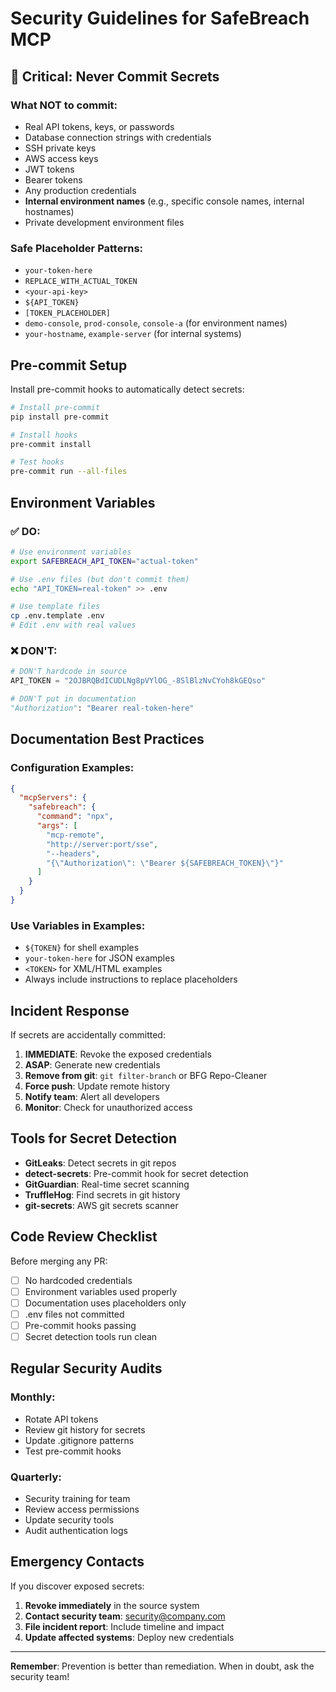# Security Guidelines for SafeBreach MCP

## 🚨 Critical: Never Commit Secrets

### What NOT to commit:
- Real API tokens, keys, or passwords
- Database connection strings with credentials  
- SSH private keys
- AWS access keys
- JWT tokens
- Bearer tokens
- Any production credentials
- **Internal environment names** (e.g., specific console names, internal hostnames)
- Private development environment files

### Safe Placeholder Patterns:
- `your-token-here`
- `REPLACE_WITH_ACTUAL_TOKEN`
- `<your-api-key>`
- `${API_TOKEN}`
- `[TOKEN_PLACEHOLDER]`
- `demo-console`, `prod-console`, `console-a` (for environment names)
- `your-hostname`, `example-server` (for internal systems)

## Pre-commit Setup

Install pre-commit hooks to automatically detect secrets:

```bash
# Install pre-commit
pip install pre-commit

# Install hooks
pre-commit install

# Test hooks
pre-commit run --all-files
```

## Environment Variables

### ✅ DO:
```bash
# Use environment variables
export SAFEBREACH_API_TOKEN="actual-token"

# Use .env files (but don't commit them)
echo "API_TOKEN=real-token" >> .env

# Use template files
cp .env.template .env
# Edit .env with real values
```

### ❌ DON'T:
```python
# DON'T hardcode in source
API_TOKEN = "2OJBRQBdICUDLNg8pVYlOG_-8SlBlzNvCYoh8kGEQso"

# DON'T put in documentation
"Authorization": "Bearer real-token-here"
```

## Documentation Best Practices

### Configuration Examples:
```json
{
  "mcpServers": {
    "safebreach": {
      "command": "npx",
      "args": [
        "mcp-remote", 
        "http://server:port/sse",
        "--headers",
        "{\"Authorization\": \"Bearer ${SAFEBREACH_TOKEN}\"}"
      ]
    }
  }
}
```

### Use Variables in Examples:
- `${TOKEN}` for shell examples
- `your-token-here` for JSON examples
- `<TOKEN>` for XML/HTML examples
- Always include instructions to replace placeholders

## Incident Response

If secrets are accidentally committed:

1. **IMMEDIATE**: Revoke the exposed credentials
2. **ASAP**: Generate new credentials  
3. **Remove from git**: `git filter-branch` or BFG Repo-Cleaner
4. **Force push**: Update remote history
5. **Notify team**: Alert all developers
6. **Monitor**: Check for unauthorized access

## Tools for Secret Detection

- **GitLeaks**: Detect secrets in git repos
- **detect-secrets**: Pre-commit hook for secret detection
- **GitGuardian**: Real-time secret scanning
- **TruffleHog**: Find secrets in git history
- **git-secrets**: AWS git secrets scanner

## Code Review Checklist

Before merging any PR:
- [ ] No hardcoded credentials
- [ ] Environment variables used properly
- [ ] Documentation uses placeholders only
- [ ] .env files not committed
- [ ] Pre-commit hooks passing
- [ ] Secret detection tools run clean

## Regular Security Audits

### Monthly:
- Rotate API tokens
- Review git history for secrets
- Update .gitignore patterns
- Test pre-commit hooks

### Quarterly: 
- Security training for team
- Review access permissions
- Update security tools
- Audit authentication logs

## Emergency Contacts

If you discover exposed secrets:
1. **Revoke immediately** in the source system
2. **Contact security team**: security@company.com
3. **File incident report**: Include timeline and impact
4. **Update affected systems**: Deploy new credentials

---

**Remember**: Prevention is better than remediation. When in doubt, ask the security team!